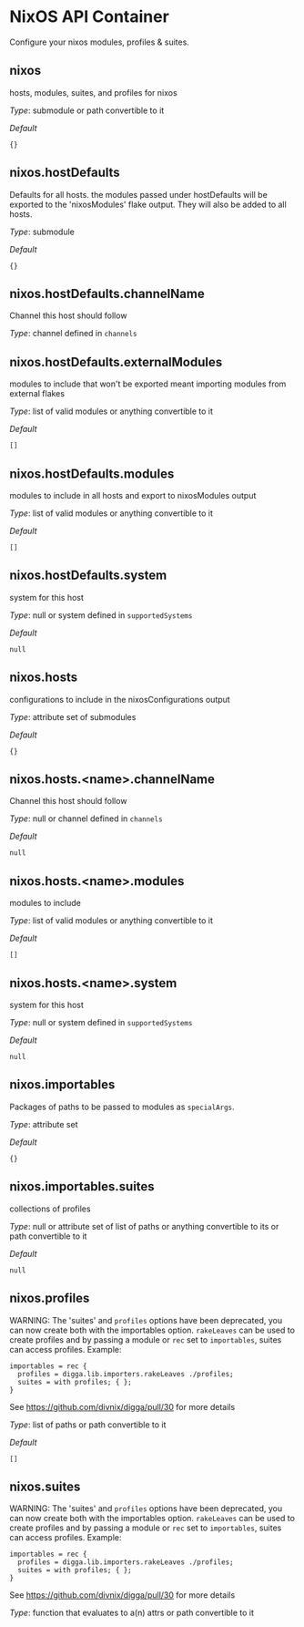 # NixOS API Container
Configure your nixos modules, profiles & suites.


## nixos
hosts, modules, suites, and profiles for nixos


*_Type_*:
submodule or path convertible to it


*_Default_*
```
{}
```




## nixos.hostDefaults
Defaults for all hosts.
the modules passed under hostDefaults will be exported
to the 'nixosModules' flake output.
They will also be added to all hosts.


*_Type_*:
submodule


*_Default_*
```
{}
```




## nixos.hostDefaults.channelName
Channel this host should follow


*_Type_*:
channel defined in `channels`






## nixos.hostDefaults.externalModules
modules to include that won't be exported
meant importing modules from external flakes


*_Type_*:
list of valid modules or anything convertible to it


*_Default_*
```
[]
```




## nixos.hostDefaults.modules
modules to include in all hosts and export to nixosModules output


*_Type_*:
list of valid modules or anything convertible to it


*_Default_*
```
[]
```




## nixos.hostDefaults.system
system for this host


*_Type_*:
null or system defined in `supportedSystems`


*_Default_*
```
null
```




## nixos.hosts
configurations to include in the nixosConfigurations output


*_Type_*:
attribute set of submodules


*_Default_*
```
{}
```




## nixos.hosts.\<name\>.channelName
Channel this host should follow


*_Type_*:
null or channel defined in `channels`


*_Default_*
```
null
```




## nixos.hosts.\<name\>.modules
modules to include


*_Type_*:
list of valid modules or anything convertible to it


*_Default_*
```
[]
```




## nixos.hosts.\<name\>.system
system for this host


*_Type_*:
null or system defined in `supportedSystems`


*_Default_*
```
null
```




## nixos.importables
Packages of paths to be passed to modules as `specialArgs`.


*_Type_*:
attribute set


*_Default_*
```
{}
```




## nixos.importables.suites
collections of profiles


*_Type_*:
null or attribute set of list of paths or anything convertible to its or path convertible to it


*_Default_*
```
null
```




## nixos.profiles
WARNING: The 'suites' and `profiles` options have been deprecated, you can now create
both with the importables option. `rakeLeaves` can be used to create profiles and
by passing a module or `rec` set to `importables`, suites can access profiles.
Example:
```
importables = rec {
  profiles = digga.lib.importers.rakeLeaves ./profiles;
  suites = with profiles; { };
}
```
See https://github.com/divnix/digga/pull/30 for more details


*_Type_*:
list of paths or path convertible to it


*_Default_*
```
[]
```




## nixos.suites
WARNING: The 'suites' and `profiles` options have been deprecated, you can now create
both with the importables option. `rakeLeaves` can be used to create profiles and
by passing a module or `rec` set to `importables`, suites can access profiles.
Example:
```
importables = rec {
  profiles = digga.lib.importers.rakeLeaves ./profiles;
  suites = with profiles; { };
}
```
See https://github.com/divnix/digga/pull/30 for more details


*_Type_*:
function that evaluates to a(n) attrs or path convertible to it






